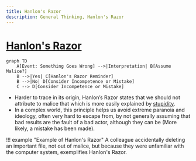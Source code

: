 ```yaml
---
title: Hanlon's Razor
description: General Thinking, Hanlon's Razor
---
```


# [Hanlon's Razor](https://en.wikipedia.org/wiki/Hanlon%27s_razor)

```mermaid
graph TD
    A[Event: Something Goes Wrong] -->|Interpretation| B[Assume Malice?]
    B -->|Yes| C[Hanlon's Razor Reminder]
    B -->|No| D[Consider Incompetence or Mistake]
    C --> D[Consider Incompetence or Mistake]
```

- Harder to trace in its origin, Hanlon’s Razor states that we should not attribute to malice that which is more easily explained by [stupidity](https://en.wikipedia.org/wiki/Stupidity). 
- In a complex world, this principle helps us avoid extreme paranoia and ideology, often very hard to escape from, by not generally assuming that bad results are the fault of a bad actor, although they can be (More likely, a mistake has been made).

!!! example "Example of Hanlon's Razor"
    A colleague accidentally deleting an important file, not out of malice, but because they were unfamiliar with the computer system, exemplifies Hanlon's Razor.